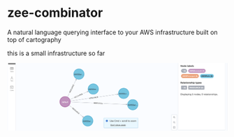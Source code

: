 # zee-combinator

A natural language querying interface to your AWS infrastructure built on top of cartography

this is a small infrastructure so far

![small infrastructure](./smol-infra.png)
